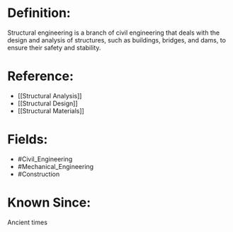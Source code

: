 

# Definition:
Structural engineering is a branch of civil engineering that deals with the design and analysis of structures, such as buildings, bridges, and dams, to ensure their safety and stability.

# Reference:
- [[Structural Analysis]]
- [[Structural Design]]
- [[Structural Materials]]

# Fields: 
- #Civil_Engineering
- #Mechanical_Engineering
- #Construction

# Known Since:
Ancient times

